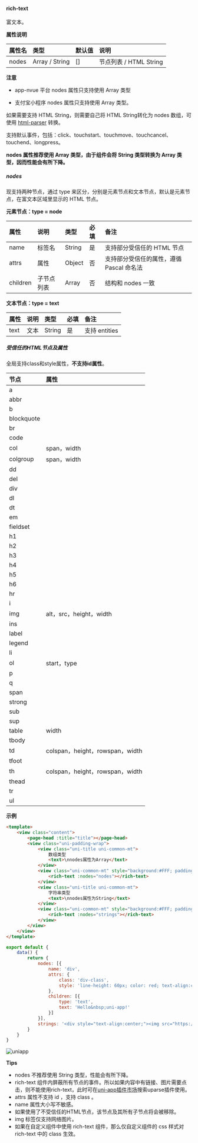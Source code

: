 #### rich-text
富文本。

**属性说明**

|属性名|类型|默认值|说明|
|:-|:-|:-|:-|
|nodes|Array / String|[]|节点列表 / HTML String|

**注意**

- app-nvue 平台 nodes 属性只支持使用 Array 类型

- 支付宝小程序 nodes 属性只支持使用 Array 类型。

如果需要支持 HTML String，则需要自己将 HTML String转化为 nodes 数组，可使用 [html-parser](https://github.com/dcloudio/hello-uniapp/blob/master/common/html-parser.js) 转换。

支持默认事件，包括：click、touchstart、touchmove、touchcancel、touchend、longpress。

**nodes 属性推荐使用 Array 类型，由于组件会将 String 类型转换为 Array 类型，因而性能会有所下降。**

##### nodes

现支持两种节点，通过 type 来区分，分别是元素节点和文本节点，默认是元素节点，在富文本区域里显示的 HTML 节点。

**元素节点：type = node**

|属性|说明|类型|必填|备注|
|:-|:-|:-|:-|:-|
|name|标签名|String|是|支持部分受信任的 HTML 节点|
|attrs|属性|Object|否|支持部分受信任的属性，遵循 Pascal 命名法|
|children|子节点列表|Array|否|结构和 nodes 一致|

**文本节点：type = text**

|属性|说明|类型|必填|备注|
|:-|:-|:-|:-|:-|
|text|文本|String|是|支持 entities|
 
##### 受信任的HTML节点及属性

全局支持class和style属性，**不支持id属性**。

|节点|属性|
|:-|:-|
|a||
|abbr||
|b||
|blockquote||
|br||
|code||
|col|span，width|
|colgroup|span，width|
|dd||
|del||
|div||
|dl||
|dt||
|em||
|fieldset||
|h1||
|h2||
|h3||
|h4||
|h5||
|h6||
|hr||
|i||
|img|alt，src，height，width|
|ins||
|label||
|legend||
|li||
|ol|start，type|
|p||
|q||
|span||
|strong||
|sub||
|sup||
|table|width|
|tbody||
|td|colspan，height，rowspan，width|
|tfoot||
|th|colspan，height，rowspan，width|
|thead||
|tr||
|ul|&nbsp;|

**示例**
```html
<template>
	<view class="content">
		<page-head :title="title"></page-head>
		<view class="uni-padding-wrap">
			<view class="uni-title uni-common-mt">
				数组类型
				<text>\nnodes属性为Array</text>
			</view>
			<view class="uni-common-mt" style="background:#FFF; padding:20rpx;">
				<rich-text :nodes="nodes"></rich-text>
			</view>
			<view class="uni-title uni-common-mt">
				字符串类型
				<text>\nnodes属性为String</text>
			</view>
			<view class="uni-common-mt" style="background:#FFF; padding:20rpx;">
				<rich-text :nodes="strings"></rich-text>
			</view>
		</view>
	</view>
</template>
```
```javascript
export default {
    data() {
        return {
            nodes: [{
                name: 'div',
                attrs: {
                    class: 'div-class',
                    style: 'line-height: 60px; color: red; text-align:center;'
                },
                children: [{
                    type: 'text',
                    text: 'Hello&nbsp;uni-app!'
                }]
            }],
            strings: '<div style="text-align:center;"><img src="https://img-cdn-qiniu.dcloud.net.cn/uniapp/images/uni@2x.png"/></div>'
        }
    }
}
```
![uniapp](https://img-cdn-qiniu.dcloud.net.cn/uniapp/doc/img/rich-text.png)

**Tips**

- nodes 不推荐使用 String 类型，性能会有所下降。
- rich-text 组件内屏蔽所有节点的事件。所以如果内容中有链接、图片需要点击，则不能使用rich-text，此时可在[uni-app插件市场](https://ext.dcloud.net.cn/)搜索uparse插件使用。
- attrs 属性不支持 id ，支持 class 。
- name 属性大小写不敏感。
- 如果使用了不受信任的HTML节点，该节点及其所有子节点将会被移除。
- img 标签仅支持网络图片。
- 如果在自定义组件中使用 rich-text 组件，那么仅自定义组件的 css 样式对 rich-text 中的 class 生效。